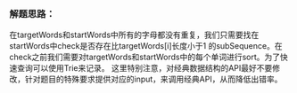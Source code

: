 ### 解题思路：
在targetWords和startWords中所有的字母都没有重复，我们只需要找在startWords中check是否存在比targetWords[i]长度小于1
的subSequence。在check之前我们需要对targetWords和startWords中的每个单词进行sort。为了快速查询可以使用Trie来记录。
这里特别注意，对经典数据结构的API最好不要修改，针对题目的特殊要求提供对应的input，来调用经典API，从而降低出错率。